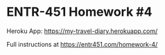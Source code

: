 # ENTR-451 Homework #4

Heroku App: https://my-travel-diary.herokuapp.com/


Full instructions at https://entr451.com/homework-4/